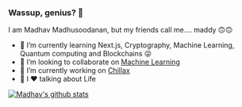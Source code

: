 ### Wassup, genius? 👋

<!--
**madhav-madhusoodanan/madhav-madhusoodanan** is a ✨ _special_ ✨ repository because its `README.md` (this file) appears on your GitHub profile.

Here are some ideas to get you started:

- 🔭 I’m currently working on ...
- 🌱 I’m currently learning ...
- 👯 I’m looking to collaborate on ...
- 🤔 I’m looking for help with ...
- 💬 Ask me about Life 
- 📫 How to reach me: ...
- 😄 Pronouns: ...
- ⚡ Fun fact: ...
-->
I am Madhav Madhusoodanan, but my friends call me.... maddy 🙃🙃

- 🌱 I’m currently learning Next.js, Cryptography, Machine Learning, Quantum computing and Blockchains 😜
- 👯 I’m looking to collaborate on [Machine Learning](https://github.com/madhav-madhusoodanan/neural-networks)
- 🔭 I’m currently working on [Chillax](https://github.com/madhav-madhusoodanan/Chillax)
- 💬 I ❤️ talking about Life 

[![Madhav's github stats](https://github-readme-stats.vercel.app/api?username=madhav-madhusoodanan&show_icons=true)](https://github.com/anuraghazra/github-readme-stats)
